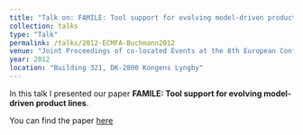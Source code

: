 ```yaml
---
title: "Talk on: FAMILE: Tool support for evolving model-driven product lines"
collection: talks
type: "Talk"
permalink: /talks/2012-ECMFA-Buchmann2012
venue: "Joint Proceedings of co-located Events at the 8th European Conference on Modelling Foundations and Applications"
year: 2012
location: "Building 321, DK-2800 Kongens Lyngby"
---
```


In this talk I presented our paper **FAMILE: Tool support for evolving model-driven product lines**.

You can find the paper [here](https://tbuchmann.github.io/publication/2012-ECMFA-Buchmann2012)